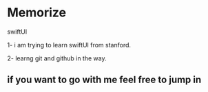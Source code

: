 # Memorize
swiftUI

1- i am trying to learn swiftUI from stanford.

2- learng git and github in the way.

## if you want to go with me feel free to jump in
